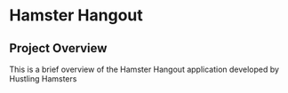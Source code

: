 # Hamster Hangout

## Project Overview
This is a brief overview of the Hamster Hangout application developed by Hustling Hamsters

